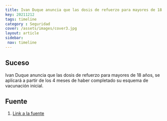 ```yaml
---
title: Ivan Duque anuncia que las dosis de refuerzo para mayores de 18 años
key: 20211212
tags: timeline
category : Seguridad
cover: /assets/images/cover3.jpg
layout: article
sidebar:
 nav: timeline
---
```


## Suceso
Ivan Duque anuncia que las dosis de refuerzo para mayores de 18 años, se aplicará a partir de los 4 meses de haber completado su esquema de vacunación inicial.
## Fuente
1. [Link a la fuente](https://www.minsalud.gov.co/Paginas/-Gobierno-Nacional-toma-nuevas-decisiones-frente-a-Omicron.aspx)
